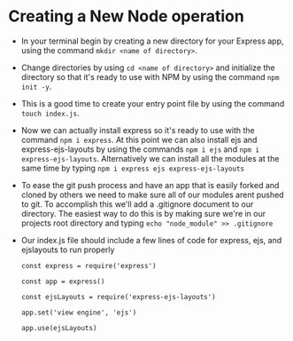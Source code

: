 # Creating a New Node operation

* In your terminal begin by creating a new directory for your Express app, using the command `mkdir <name of directory>`. 

* Change directories by using `cd <name of directory>` and initialize the directory so that it's ready to use with NPM by using the command `npm init -y`.

* This is a good time to create your entry point file by using the command `touch index.js`.

* Now we can actually install express so it's ready to use with the command `npm i express`. At this point we can also install ejs and express-ejs-layouts by using the commands `npm i ejs` and `npm i express-ejs-layouts`. Alternatively we can install all the modules at the same time by typing `npm i express ejs express-ejs-layouts`

* To ease the git push process and have an app that is easily forked and cloned by others we need to make sure all of our modules arent pushed to git. To accomplish this we'll add a .gitignore document to our directory. The easiest way to do this is by making sure we're in our projects root directory and typing `echo "node_module" >> .gitignore`

* Our index.js file should include a few lines of code for express, ejs, and ejslayouts to run properly    
    
    `const express = require('express')`

    `const app = express()`
    
    `const ejsLayouts = require('express-ejs-layouts')`

    `app.set('view engine', 'ejs')`

    `app.use(ejsLayouts)`

